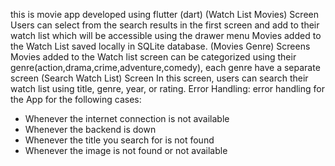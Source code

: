 this is movie app developed using flutter (dart) 
(Watch List Movies) Screen
Users can select from the search results in the first screen and add to their watch list which will be accessible using the drawer menu
Movies added to the Watch List saved locally in SQLite database.
(Movies Genre) Screens
Movies added to the Watch list screen can be categorized using their genre(action,drama,crime,adventure,comedy), each genre have a separate screen
(Search Watch List) Screen
In this screen, users can search their watch list using title, genre, year, or rating.
Error Handling:
error handling for the App for the following cases:
* Whenever the internet connection is not available
* Whenever the backend is down
* Whenever the title you search for is not found
* Whenever the image is not found or not available
